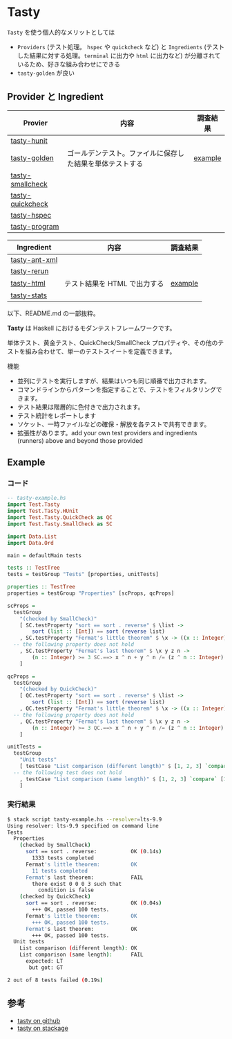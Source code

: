 # Tasty

`Tasty` を使う個人的なメリットとしては

- `Providers` (テスト処理。 `hspec` や `quickcheck` など) と `Ingredients` (テストした結果に対する処理。`terminal` に出力や `html` に出力など) が分離されているため、好きな組み合わせにできる
- `tasty-golden` が良い

## Provider と Ingredient

Provier | 内容 | 調査結果
--------|-------|--------
[tasty-hunit](https://www.stackage.org/package/tasty-hunit) | |
[tasty-golden](https://www.stackage.org/package/tasty-golden) | ゴールデンテスト。ファイルに保存した結果を単体テストする | [example](/research/tasty/tasty-golden.md)
[tasty-smallcheck](https://www.stackage.org/package/tasty-smallcheck) | |
[tasty-quickcheck](https://www.stackage.org/package/tasty-quickcheck) | |
[tasty-hspec](https://www.stackage.org/package/tasty-hspec) | |
[tasty-program](https://www.stackage.org/package/tasty-program) | |

Ingredient | 内容 | 調査結果
--------|-------|--------
[tasty-ant-xml](https://www.stackage.org/package/tasty-ant-xml) | |
[tasty-rerun](https://www.stackage.org/package/tasty-rerun) | |
[tasty-html](https://www.stackage.org/package/tasty-html) | テスト結果を HTML で出力する | [example](/research/tasty/tasty-html.md)
[tasty-stats](https://www.stackage.org/package/tasty-stats) | |

以下、README.md の一部抜粋。

**Tasty** は Haskell におけるモダンテストフレームワークです。

単体テスト、黄金テスト、QuickCheck/SmallCheck プロパティや、その他のテストを組み合わせて、単一のテストスイートを定義できます。

機能

- 並列にテストを実行しますが、結果はいつも同じ順番で出力されます。
- コマンドラインからパターンを指定することで、テストをフィルタリングできます。
- テスト結果は階層的に色付きで出力されます。
- テスト統計をレポートします
- ソケット、一時ファイルなどの確保・解放を各テストで共有できます。
- 拡張性があります。add your own test providers and ingredients (runners) above and beyond those provided

## Example
### コード
```haskell
-- tasty-example.hs
import Test.Tasty
import Test.Tasty.HUnit
import Test.Tasty.QuickCheck as QC
import Test.Tasty.SmallCheck as SC

import Data.List
import Data.Ord

main = defaultMain tests

tests :: TestTree
tests = testGroup "Tests" [properties, unitTests]

properties :: TestTree
properties = testGroup "Properties" [scProps, qcProps]

scProps =
  testGroup
    "(checked by SmallCheck)"
    [ SC.testProperty "sort == sort . reverse" $ \list ->
        sort (list :: [Int]) == sort (reverse list)
    , SC.testProperty "Fermat's little theorem" $ \x -> ((x :: Integer) ^ 7 - x) `mod` 7 == 0
  -- the following property does not hold
    , SC.testProperty "Fermat's last theorem" $ \x y z n ->
        (n :: Integer) >= 3 SC.==> x ^ n + y ^ n /= (z ^ n :: Integer)
    ]

qcProps =
  testGroup
    "(checked by QuickCheck)"
    [ QC.testProperty "sort == sort . reverse" $ \list ->
        sort (list :: [Int]) == sort (reverse list)
    , QC.testProperty "Fermat's little theorem" $ \x -> ((x :: Integer) ^ 7 - x) `mod` 7 == 0
  -- the following property does not hold
    , QC.testProperty "Fermat's last theorem" $ \x y z n ->
        (n :: Integer) >= 3 QC.==> x ^ n + y ^ n /= (z ^ n :: Integer)
    ]

unitTests =
  testGroup
    "Unit tests"
    [ testCase "List comparison (different length)" $ [1, 2, 3] `compare` [1, 2] @?= GT
  -- the following test does not hold
    , testCase "List comparison (same length)" $ [1, 2, 3] `compare` [1, 2, 2] @?= LT
    ]
```

### 実行結果

```bash
$ stack script tasty-example.hs --resolver=lts-9.9
Using resolver: lts-9.9 specified on command line
Tests
  Properties
    (checked by SmallCheck)
      sort == sort . reverse:           OK (0.14s)
        1333 tests completed
      Fermat's little theorem:          OK
        11 tests completed
      Fermat's last theorem:            FAIL
        there exist 0 0 0 3 such that
          condition is false
    (checked by QuickCheck)
      sort == sort . reverse:           OK (0.04s)
        +++ OK, passed 100 tests.
      Fermat's little theorem:          OK
        +++ OK, passed 100 tests.
      Fermat's last theorem:            OK
        +++ OK, passed 100 tests.
  Unit tests
    List comparison (different length): OK
    List comparison (same length):      FAIL
      expected: LT
       but got: GT

2 out of 8 tests failed (0.19s)
```

## 参考

- [tasty on github](https://github.com/feuerbach/tasty)
- [tasty on stackage](https://www.stackage.org/package/tasty)
